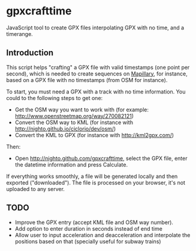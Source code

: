 # gpxcrafttime
JavaScript tool to create GPX files interpolating GPX with no time, and a timerange.

## Introduction

This script helps "crafting" a GPX file with valid timestamps (one point per second), which is needed to create sequences on [Mapillary](http://mapillary.com), for instance, based on a GPX file with no timestamps (from OSM for instance).

To start, you must need a GPX with a track with no time information. You could to the following steps to get one:

- Get the OSM way you want to work with (for example: http://www.openstreetmap.org/way/270082121)
- Convert the OSM way to KML (for instance with http://nighto.github.io/ciclorio/dev/osm/)
- Convert the KML to GPX (for instance with http://kml2gpx.com/)

Then:

- Open http://nighto.github.com/gpxcrafttime, select the GPX file, enter the datetime information and press Calculate.

If everything works smoothly, a file will be generated locally and then exported ("downloaded"). The file is processed on your browser, it's not uploaded to any server.

## TODO

- Improve the GPX entry (accept KML file and OSM way number).
- Add option to enter duration in seconds instead of end time
- Allow user to input acceleration and deacceleration and interpolate the positions based on that (specially useful for subway trains)
